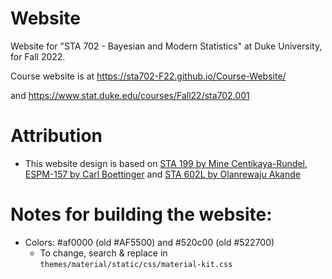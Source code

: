 # Website
Website for "STA 702 - Bayesian and Modern Statistics" at Duke University, for Fall 2022.

Course website is at https://sta702-F22.github.io/Course-Website/

and https://www.stat.duke.edu/courses/Fall22/sta702.001

# Attribution

- This website design is based on [STA 199 by Mine Centikaya-Rundel](https://www2.stat.duke.edu/courses/Spring18/Sta199/), [ESPM-157 by Carl Boettinger](https://espm-157.carlboettiger.info/)  and [STA 602L by Olanrewaju Akande](https://github.com/sta-602L-S21/)

# Notes for building the website:

- Colors: #af0000 (old #AF5500) and #520c00 (old #522700)
  - To change, search & replace in `themes/material/static/css/material-kit.css`
  
 
